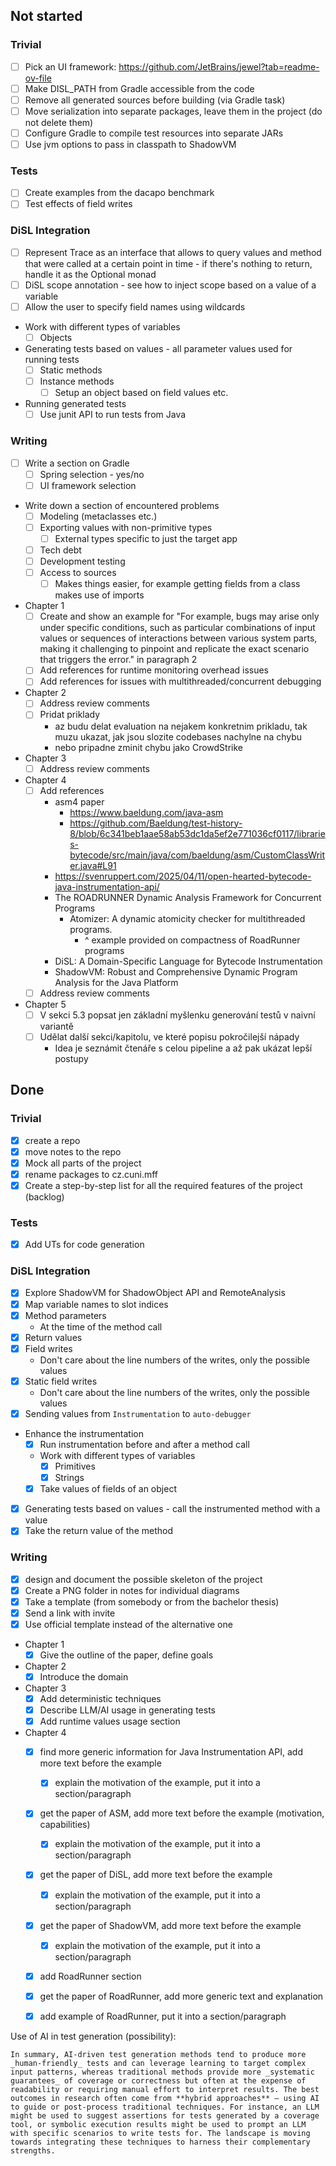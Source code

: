 ## Not started
### Trivial
- [ ] Pick an UI framework: https://github.com/JetBrains/jewel?tab=readme-ov-file
- [ ] Make DISL_PATH from Gradle accessible from the code
- [ ] Remove all generated sources before building (via Gradle task)
- [ ] Move serialization into separate packages, leave them in the project (do not delete them)
- [ ] Configure Gradle to compile test resources into separate JARs
- [ ] Use jvm options to pass in classpath to ShadowVM
### Tests
- [ ] Create examples from the dacapo benchmark
- [ ] Test effects of field writes
### DiSL Integration
- [ ] Represent Trace as an interface that allows to query values and method that were called at a certain point in time - if there's nothing to return, handle it as the Optional monad
- [ ] DiSL scope annotation - see how to inject scope based on a value of a variable
- [ ] Allow the user to specify field names using wildcards
- Work with different types of variables
	- [ ] Objects
- Generating tests based on values - all parameter values used for running tests
	- [ ] Static methods
	- [ ] Instance methods
		- [ ] Setup an object based on field values etc.
- Running generated tests
	- [ ] Use junit API to run tests from Java
### Writing
- [ ] Write a section on Gradle
	- [ ] Spring selection - yes/no
	- [ ] UI framework selection
- Write down a section of encountered problems
	- [ ] Modeling (metaclasses etc.)
	- [ ] Exporting values with non-primitive types
		- [ ] External types specific to just the target app
	- [ ] Tech debt
	- [ ] Development testing  
	- [ ] Access to sources
		- [ ] Makes things easier, for example getting fields from a class makes use of imports
- Chapter 1
	- [ ] Create and show an example for "For example, bugs may arise only under specific conditions, such as particular combinations of input values or sequences of interactions between various system parts, making it challenging to pinpoint and replicate the exact scenario that triggers the error." in paragraph 2
	- [ ] Add references for runtime monitoring overhead issues
	- [ ] Add references for issues with multithreaded/concurrent debugging
- Chapter 2
	- [ ] Address review comments 
	- [ ] Pridat priklady
		- az budu delat evaluation na nejakem konkretnim prikladu, tak muzu ukazat, jak jsou slozite codebases nachylne na chybu
		- nebo pripadne zminit chybu jako CrowdStrike
- Chapter 3
	- [ ] Address review comments 
- Chapter 4
	- [ ] Add references
		- asm4 paper
			- https://www.baeldung.com/java-asm
			- https://github.com/Baeldung/test-history-8/blob/6c341beb1aae58ab53dc1da5ef2e771036cf0117/libraries-bytecode/src/main/java/com/baeldung/asm/CustomClassWriter.java#L91
		- https://svenruppert.com/2025/04/11/open-hearted-bytecode-java-instrumentation-api/
		- The ROADRUNNER Dynamic Analysis Framework for Concurrent Programs
			- Atomizer: A dynamic atomicity checker for multithreaded programs.
				- ^ example provided on compactness of RoadRunner programs
		- DiSL: A Domain-Specific Language for Bytecode Instrumentation
		- ShadowVM: Robust and Comprehensive Dynamic Program Analysis for the Java Platform
	- [ ] Address review comments 
- Chapter 5
	- [ ] V sekci 5.3 popsat jen základní myšlenku generování testů v naivní variantě
	- [ ] Udělat další sekci/kapitolu, ve které popisu pokročilejší nápady
		- Idea je seznámit čtenáře s celou pipeline a až pak ukázat lepší postupy
## Done
### Trivial
- [x] create a repo
- [x] move notes to the repo
- [x] Mock all parts of the project
- [x] rename packages to cz.cuni.mff
- [x] Create a step-by-step list for all the required features of the project (backlog)
### Tests
- [x] Add UTs for code generation
### DiSL Integration
- [x] Explore ShadowVM for ShadowObject API and RemoteAnalysis
- [x] Map variable names to slot indices
- [x] Method parameters
	- At the time of the method call
- [x] Return values
- [x] Field writes
	- Don't care about the line numbers of the writes, only the possible values 
- [x] Static field writes
	- Don't care about the line numbers of the writes, only the possible values 
- [x] Sending values from `Instrumentation` to `auto-debugger`
- Enhance the instrumentation 
	- [x] Run instrumentation before and after a method call
	- Work with different types of variables
		- [x] Primitives
		- [x] Strings
	- [x] Take values of fields of an object
- [x] Generating tests based on values - call the instrumented method with a value
- [x] Take the return value of the method
### Writing
- [x] design and document the possible skeleton of the project
- [x] Create a PNG folder in notes for individual diagrams
- [x] Take a template (from somebody or from the bachelor thesis)
- [x] Send a link with invite 
- [x] Use official template instead of the alternative one
- Chapter 1
	- [x] Give the outline of the paper, define goals
- Chapter 2
	- [x] Introduce the domain
- Chapter 3
	- [x] Add deterministic techniques
	- [x] Describe LLM/AI usage in generating tests
	- [x] Add runtime values usage section 
- Chapter 4
	- [x] find more generic information for Java Instrumentation API, add more text before the example
		- [x] explain the motivation of the example, put it into a section/paragraph
	- [x] get the paper of ASM, add more text before the example (motivation, capabilities)
		- [x] explain the motivation of the example, put it into a section/paragraph
	- [x] get the paper of DiSL, add more text before the example
		- [x] explain the motivation of the example, put it into a section/paragraph
	- [x] get the paper of ShadowVM, add more text before the example
		- [x] explain the motivation of the example, put it into a section/paragraph
	- [x] add RoadRunner section
	- [x] get the paper of RoadRunner, add more generic text and explanation
	- [x] add example of RoadRunner, put it into a section/paragraph


Use of AI in test generation (possibility):
```
In summary, AI-driven test generation methods tend to produce more _human-friendly_ tests and can leverage learning to target complex input patterns, whereas traditional methods provide more _systematic guarantees_ of coverage or correctness but often at the expense of readability or requiring manual effort to interpret results. The best outcomes in research often come from **hybrid approaches** – using AI to guide or post-process traditional techniques. For instance, an LLM might be used to suggest assertions for tests generated by a coverage tool, or symbolic execution results might be used to prompt an LLM with specific scenarios to write tests for. The landscape is moving towards integrating these techniques to harness their complementary strengths.
```



